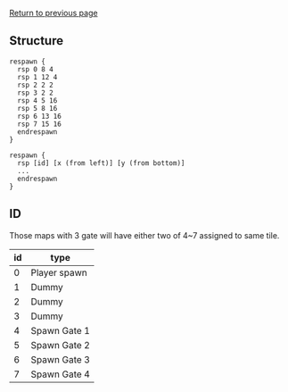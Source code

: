 [Return to previous page](/Decoded/README.md#decoded-structure)

## Structure

```text
respawn { 
  rsp 0 8 4 
  rsp 1 12 4 
  rsp 2 2 2 
  rsp 3 2 2 
  rsp 4 5 16 
  rsp 5 8 16 
  rsp 6 13 16 
  rsp 7 15 16 
  endrespawn 
} 
```

```text
respawn {
  rsp [id] [x (from left)] [y (from bottom)]
  ...
  endrespawn
}
```


## ID

Those maps with 3 gate will have either two of 4~7 assigned to same tile.

| id | type         |
|----|--------------|
| 0  | Player spawn |
| 1  | Dummy        |
| 2  | Dummy        |
| 3  | Dummy        |
| 4  | Spawn Gate 1 |
| 5  | Spawn Gate 2 |
| 6  | Spawn Gate 3 |
| 7  | Spawn Gate 4 |

